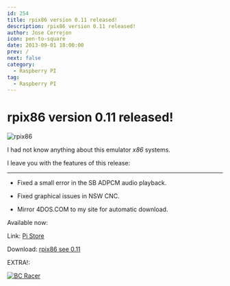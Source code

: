```yaml
---
id: 254
title: rpix86 version 0.11 released!
description: rpix86 version 0.11 released!
author: Jose Cerrejon
icon: pen-to-square
date: 2013-09-01 18:00:00
prev: /
next: false
category:
  - Raspberry PI
tag:
  - Raspberry PI
---
```


# rpix86 version 0.11 released!

![rpix86](/images/rpix86_logo.jpg)

I had not know anything about this emulator *x86* systems.

I leave you with the features of this release:

- - -
* Fixed a small error in the SB ADPCM audio playback.

* Fixed graphical issues in NSW CNC.

* Mirror 4DOS.COM to my site for automatic download.

Available now:

Link: [Pi Store](http://rpix86.patrickaalto.com/rdown.html)

Download: [rpix86 see 0.11](http://rpix86.patrickaalto.com/rpix86.zip)

EXTRA!:

<a href="http://www.myabandonware.com/download/bc-racers-28v/">![BC Racer](/images/2013/09/nbc.jpg "Download and play BC Racer!")</a>